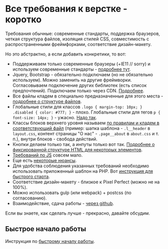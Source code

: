 # Все требования к верстке - коротко 

Требования обычные: современные стандарты, поддержка браузеров, четкая структура
файлов, изоляция стилей CSS, совместимость с распространенными фреймфорками,
соответствие дизайн-макету.

Но это абстрактно, а если добавить конкретики, то вот:

 * Поддерживаем только современные браузеры (+IE11 // sorry)
  и используем современные стандарты - [подробнее тут](browsers-and-standards.md).
 * Jquery, Bootstrap - обязательно подключаем (но не обязательно используем).
  Можно заменить на другие фреймворки. Согласовываем подключение других библиотек
  (есть список предпочтений). Подключаем только через CDN. [Подробнее](external-libraries.md).
 * Все файлы кладем в специально предназначенные для этого места - 
  [подробнее о структуре файлов](file-structure.md).
 * Глобальные стили для классов `.logo { margin-top: 10px; } .disabled { color: #777; }` - плохо.
 Глобальные стили для тегов `p { font-size: 14px; }` - ужасно.
 [Надо так](css-structure-and-naming.md).
 * Классы блоков верхнего уровня называем [по правилам и кладем в соответствующий файл](css-structure-and-naming.md)
  (пример: шапка шаблона - `.l__header` в `layout.css`, контент страницы 
  "О нас" - `.page__about` в `about.css` и т. п.), внутри блоков - свобода действий.
 * Кнопки делаем только так, а инпуты только вот так. [Подробнее о фиксированной
 структуре HTML для некоторых элементов](fixed-html.md).
 * [Требований по JS](js.md) совсем мало.
 * Еще есть [некоторые нюансы](other-rules.md).
 * Для удобства соблюдения указанных требований необходимо использовать приложенный шаблон на PHP.
   Вот [инструкция для быстрого старта](quick-start.md).
 * Соответствие дизайн-макету - близкое к Pixel Perfect (можно не на 100%).
 * Можно использовать gulp (или webpack) + postcss  (по согласованию).
 * Взаимодействие, сдача работы - [через github](collaboration.md).
 
Если вы знаете, как сделать лучше - прекрасно, давайте обсудим.

## Быстрое начало работы

Инструкция по [быстрому началу работы](quick-start.md).
